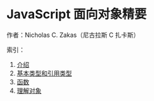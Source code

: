 # JavaScript 面向对象精要

作者：Nicholas C. Zakas（尼古拉斯 C 扎卡斯）

索引：

1. [介绍](./introduction.md)
2. [基本类型和引用类型](./types.md)
3. [函数](./function.md)
4. [理解对象](./object.md)

